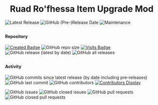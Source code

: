<div align="center"><h1>Ruad Ro'fhessa Item Upgrade Mod</h1>
</div>

![Latest Release](https://img.shields.io/github/v/release/SpellholdStudios/RuadRofhessaItemUpgrade?include_prereleases&color=gold) ![GitHub (Pre-)Release Date](https://img.shields.io/github/release-date-pre/SpellholdStudios/RuadRofhessaItemUpgrade?color=gold)
![Maintenance](https://img.shields.io/static/v1?label=maintained%3F&message=yes&color=greenlight&style=plastic)

## 

#### Repository
[![Created Badge](https://badges.pufler.dev/created/SpellholdStudios/RuadRofhessaItemUpgrade?style=plastic)](https://badges.pufler.dev)
![GitHub repo size](https://img.shields.io/github/repo-size/SpellholdStudios/RuadRofhessaItemUpgrade?style=plastic)
[![Visits Badge](https://badges.pufler.dev/visits/SpellholdStudios/RuadRofhessaItemUpgrade?color=cyan&style=plastic)](https://badges.pufler.dev)
![GitHub release (latest by date)](https://img.shields.io/github/downloads/SpellholdStudios/RuadRofhessaItemUpgrade/latest/total?color=gold&style=plastic)
![GitHub all releases](https://img.shields.io/github/downloads/SpellholdStudios/RuadRofhessaItemUpgrade/total?label=out%20of&color=yellow&style=plastic)

## 

#### Activity
![GitHub commits since latest release (by date including pre-releases)](https://img.shields.io/github/commits-since/SpellholdStudios/RuadRofhessaItemUpgrade/latest/master?include_prereleases&style=plastic)
![GitHub last commit](https://img.shields.io/github/last-commit/SpellholdStudios/RuadRofhessaItemUpgrade?color=cyan&style=plastic) 
![GitHub contributors](https://img.shields.io/github/contributors/SpellholdStudios/RuadRofhessaItemUpgrade?color=blueviolet&style=plastic)
[![Contributors Display](https://badges.pufler.dev/contributors/SpellholdStudios/RuadRofhessaItemUpgrade?size=30&padding=5&bots=true)](https://badges.pufler.dev)

![GitHub issues](https://img.shields.io/github/issues/SpellholdStudios/RuadRofhessaItemUpgrade?color=red&style=plastic)
![GitHub closed issues](https://img.shields.io/github/issues-closed/SpellholdStudios/RuadRofhessaItemUpgrade?color=blue&style=plastic)
![GitHub pull requests](https://img.shields.io/github/issues-pr/SpellholdStudios/RuadRofhessaItemUpgrade?style=plastic)
![GitHub closed pull requests](https://img.shields.io/github/issues-pr-closed/SpellholdStudios/RuadRofhessaItemUpgrade?color=blue&style=plastic)
